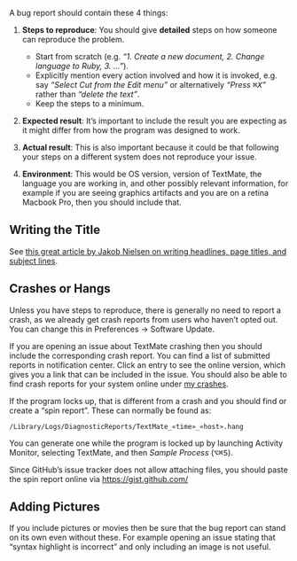 A bug report should contain these 4 things:

1. **Steps to reproduce**: You should give **detailed** steps on how someone can reproduce the problem.
	* Start from scratch (e.g. _“1. Create a new document, 2. Change language to Ruby, 3. …”_).
	* Explicitly mention every action involved and how it is invoked, e.g. say _“Select Cut from the Edit menu”_ or alternatively _“Press <kbd>⌘X</kbd>”_ rather than _“delete the text”_.
	* Keep the steps to a minimum.

2. **Expected result**: It’s important to include the result you are expecting as it might differ from how the program was designed to work.

3. **Actual result**: This is also important because it could be that following your steps on a different system does not reproduce your issue.

4. **Environment**: This would be OS version, version of TextMate, the language you are working in, and other possibly relevant information, for example if you are seeing graphics artifacts and you are on a retina Macbook Pro, then you should include that.

## Writing the Title

See [this great article by Jakob Nielsen on writing headlines, page titles, and subject lines](http://www.nngroup.com/articles/microcontent-how-to-write-headlines-page-titles-and-subject-lines/).

## Crashes or Hangs

Unless you have steps to reproduce, there is generally no need to report a crash, as we already get crash reports from users who haven’t opted out. You can change this in Preferences → Software Update.

If you are opening an issue about TextMate crashing then you should include the corresponding crash report. You can find a list of submitted reports in notification center. Click an entry to see the online version, which gives you a link that can be included in the issue. You should also be able to find crash reports for your system online under [my crashes](https://api.textmate.org/crashes/myip).

If the program locks up, that is different from a crash and you should find or create a “spin report”. These can normally be found as:

    /Library/Logs/DiagnosticReports/TextMate_«time»_«host».hang

You can generate one while the program is locked up by launching Activity Monitor, selecting TextMate, and then _Sample Process_ (<kbd>⌥⌘S</kbd>).

Since GitHub’s issue tracker does not allow attaching files, you should paste the spin report online via https://gist.github.com/

## Adding Pictures

If you include pictures or movies then be sure that the bug report can stand on its own even without these. For example opening an issue stating that “syntax highlight is incorrect” and only including an image is not useful.
